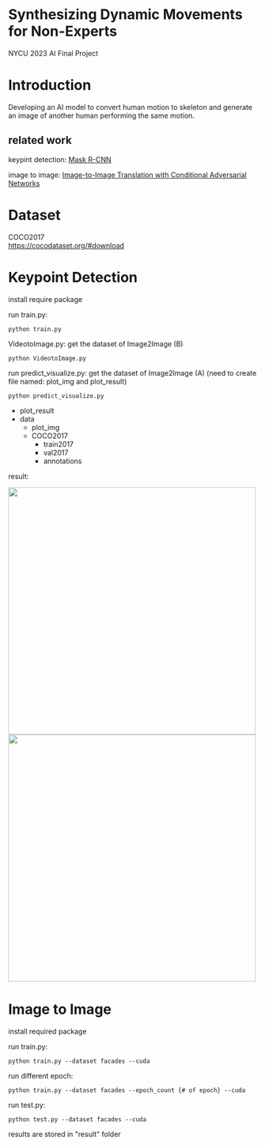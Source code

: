 # Synthesizing Dynamic Movements for Non-Experts
NYCU 2023 AI Final Project

# Introduction
Developing an AI model to convert human motion to skeleton and generate an image of another human performing the same motion.

## related work
keypint detection: [Mask R-CNN](https://arxiv.org/pdf/1703.06870.pdf)

image to image: [Image-to-Image Translation with Conditional Adversarial Networks](https://arxiv.org/abs/1611.07004)

# Dataset
COCO2017  
https://cocodataset.org/#download

# Keypoint Detection
install require package  

run train.py: 
```
python train.py
```
VideotoImage.py: get the dataset of Image2Image (B)
```
python VideotoImage.py
```

run predict_visualize.py: get the dataset of Image2Image (A)
(need to create file named: plot_img and plot_result) 
```
python predict_visualize.py
```

- plot_result
- data  
  - plot_img  
  - COCO2017  
    - train2017  
    - val2017  
    - annotations  

result:
<!-- ![1](https://github.com/Joannaaaaaa/Synthesizing-Dynamic-Movements-for-Non-Experts/assets/98182630/ecebcef6-460c-4908-bdd4-00eb17720ca0 | width=100)
![1](https://github.com/Joannaaaaaa/Synthesizing-Dynamic-Movements-for-Non-Experts/assets/98182630/96283f18-9a88-471d-8c97-34e64bb42f2d)
 -->
<img src="https://github.com/Joannaaaaaa/Synthesizing-Dynamic-Movements-for-Non-Experts/assets/98182630/ecebcef6-460c-4908-bdd4-00eb17720ca0" width="500">
<img src="https://github.com/Joannaaaaaa/Synthesizing-Dynamic-Movements-for-Non-Experts/assets/98182630/96283f18-9a88-471d-8c97-34e64bb42f2d" width="500">

# Image to Image
install required package

run train.py:

```
python train.py --dataset facades --cuda
```

run different epoch:
```
python train.py --dataset facades --epoch_count {# of epoch} --cuda
```

run test.py:
```
python test.py --dataset facades --cuda
```

results are stored in "result" folder


